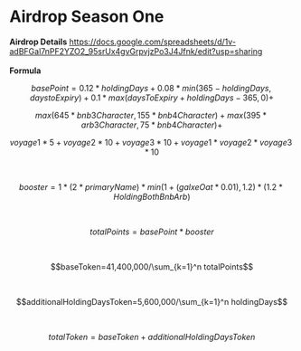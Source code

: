 # Airdrop Season One

**Airdrop Details**
https://docs.google.com/spreadsheets/d/1v-adBFGal7nPF2YZO2_95srUx4gvGrpvjzPo3J4Jfnk/edit?usp=sharing
<br>
<br>
**Formula**
```math
basePoint=0.12*holdingDays+0.08*min(365 - holdingDays,daystoExpiry)+0.1*max(daysToExpiry+holdingDays-365,0)+
```
```math
max(645*bnb3Character,155*bnb4Character)+max(395*arb3Character,75*bnb4Character)+
```
```math
voyage1*5+voyage2*10+voyage3*10+voyage1*voyage2*voyage3*10
```
<br>

```math
booster=1*(2*primaryName)*min(1+(galxeOat*0.01),1.2)*(1.2*HoldingBothBnbArb)
```
<br>

```math
totalPoints = basePoint*booster
```
<br>

```math
baseToken=41,400,000/\sum_{k=1}^n totalPoints
```
<br>

```math
additionalHoldingDaysToken=5,600,000/\sum_{k=1}^n holdingDays
```
<br>

```math
totalToken=baseToken+additionalHoldingDaysToken
```
